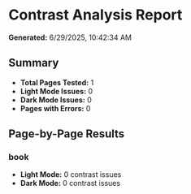 # Contrast Analysis Report

**Generated:** 6/29/2025, 10:42:34 AM

## Summary

- **Total Pages Tested:** 1
- **Light Mode Issues:** 0
- **Dark Mode Issues:** 0
- **Pages with Errors:** 0

## Page-by-Page Results

### book

- **Light Mode:** 0 contrast issues
- **Dark Mode:** 0 contrast issues

